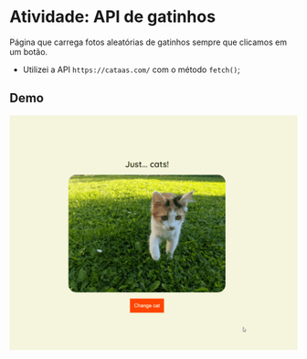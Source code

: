 # Atividade: API de gatinhos 

Página que carrega fotos aleatórias de gatinhos sempre que clicamos em um botão.

- Utilizei a API `https://cataas.com/` com o método `fetch()`;

## Demo

![catAPI](./api-cats.gif)